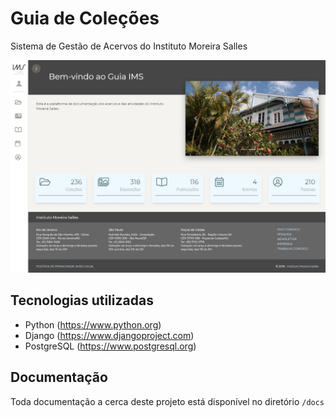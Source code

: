 # Guia de Coleções

Sistema de Gestão de Acervos do Instituto Moreira Salles

![guia-ims](docs/guia-ims.jpg)


## Tecnologias utilizadas
* Python (https://www.python.org)
* Django (https://www.djangoproject.com)
* PostgreSQL (https://www.postgresql.org)

## Documentação

Toda documentação a cerca deste projeto está disponível no diretório ```/docs```
